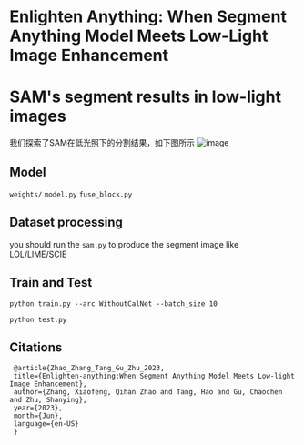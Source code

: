# Enlighten Anything: When Segment Anything Model Meets Low-Light Image Enhancement 
# SAM's segment results in low-light images
我们探索了SAM在低光照下的分割结果，如下图所示
![image](https://github.com/zhangbaijin/enlighten-anything/blob/main/semantic.png)

## Model
`weights/`
`model.py` 
`fuse_block.py`

## Dataset processing
you should run the `sam.py` to produce the segment image like LOL/LIME/SCIE

## Train and Test

`python train.py --arc WithoutCalNet --batch_size 10`

`python test.py`

## Citations
```
 @article{Zhao_Zhang_Tang_Gu_Zhu_2023,  
 title={Enlighten-anything:When Segment Anything Model Meets Low-light Image Enhancement}, 
 author={Zhang, Xiaofeng, Qihan Zhao and Tang, Hao and Gu, Chaochen and Zhu, Shanying}, 
 year={2023}, 
 month={Jun}, 
 language={en-US} 
 }
```
